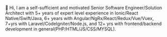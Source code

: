 👋 Hi, I am a self-sufficient and motivated Senior Software Engineer/Solution Architect with 5+ years of expert level experience in Ionic/React Native/Swift/Java, 6+ years with Angular/NgRx/React/Redux/Vue/Vuex, 7+yrs with Laravel/CodeIgniter/Node.js, and 12+ yrs with frontend/backend development in general(PHP/HTML/JS/CSS/MYSQL).
